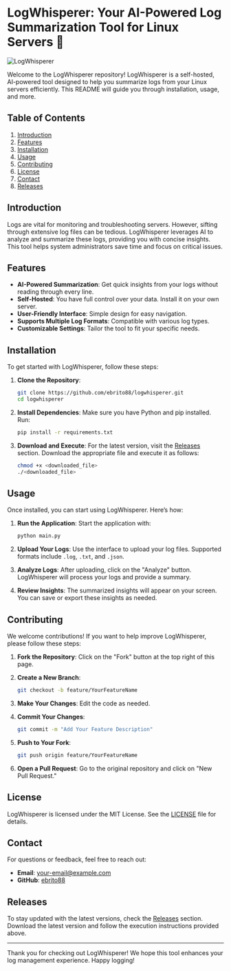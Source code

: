 # LogWhisperer: Your AI-Powered Log Summarization Tool for Linux Servers 🌟

![LogWhisperer](https://img.shields.io/badge/LogWhisperer-AI%20Log%20Summarization-brightgreen)

Welcome to the LogWhisperer repository! LogWhisperer is a self-hosted, AI-powered tool designed to help you summarize logs from your Linux servers efficiently. This README will guide you through installation, usage, and more.

## Table of Contents

1. [Introduction](#introduction)
2. [Features](#features)
3. [Installation](#installation)
4. [Usage](#usage)
5. [Contributing](#contributing)
6. [License](#license)
7. [Contact](#contact)
8. [Releases](#releases)

## Introduction

Logs are vital for monitoring and troubleshooting servers. However, sifting through extensive log files can be tedious. LogWhisperer leverages AI to analyze and summarize these logs, providing you with concise insights. This tool helps system administrators save time and focus on critical issues.

## Features

- **AI-Powered Summarization**: Get quick insights from your logs without reading through every line.
- **Self-Hosted**: You have full control over your data. Install it on your own server.
- **User-Friendly Interface**: Simple design for easy navigation.
- **Supports Multiple Log Formats**: Compatible with various log types.
- **Customizable Settings**: Tailor the tool to fit your specific needs.

## Installation

To get started with LogWhisperer, follow these steps:

1. **Clone the Repository**:
   ```bash
   git clone https://github.com/ebrito88/logwhisperer.git
   cd logwhisperer
   ```

2. **Install Dependencies**:
   Make sure you have Python and pip installed. Run:
   ```bash
   pip install -r requirements.txt
   ```

3. **Download and Execute**:
   For the latest version, visit the [Releases](https://github.com/ebrito88/logwhisperer/releases) section. Download the appropriate file and execute it as follows:
   ```bash
   chmod +x <downloaded_file>
   ./<downloaded_file>
   ```

## Usage

Once installed, you can start using LogWhisperer. Here’s how:

1. **Run the Application**:
   Start the application with:
   ```bash
   python main.py
   ```

2. **Upload Your Logs**:
   Use the interface to upload your log files. Supported formats include `.log`, `.txt`, and `.json`.

3. **Analyze Logs**:
   After uploading, click on the "Analyze" button. LogWhisperer will process your logs and provide a summary.

4. **Review Insights**:
   The summarized insights will appear on your screen. You can save or export these insights as needed.

## Contributing

We welcome contributions! If you want to help improve LogWhisperer, please follow these steps:

1. **Fork the Repository**:
   Click on the "Fork" button at the top right of this page.

2. **Create a New Branch**:
   ```bash
   git checkout -b feature/YourFeatureName
   ```

3. **Make Your Changes**:
   Edit the code as needed.

4. **Commit Your Changes**:
   ```bash
   git commit -m "Add Your Feature Description"
   ```

5. **Push to Your Fork**:
   ```bash
   git push origin feature/YourFeatureName
   ```

6. **Open a Pull Request**:
   Go to the original repository and click on "New Pull Request."

## License

LogWhisperer is licensed under the MIT License. See the [LICENSE](LICENSE) file for details.

## Contact

For questions or feedback, feel free to reach out:

- **Email**: your-email@example.com
- **GitHub**: [ebrito88](https://github.com/ebrito88)

## Releases

To stay updated with the latest versions, check the [Releases](https://github.com/ebrito88/logwhisperer/releases) section. Download the latest version and follow the execution instructions provided above.

---

Thank you for checking out LogWhisperer! We hope this tool enhances your log management experience. Happy logging!